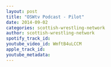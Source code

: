```yaml
---
layout: post
title: "OSWtv Podcast - Pilot"
date: 2014-09-02
categories: scottish-wrestling-network
author: scottish-wrestling-network
spotify_track_id: 
youtube_video_id: WmftB4uLCCM
apple_track_id: 
youtube_metadata: 
---
```

